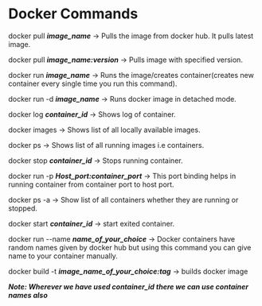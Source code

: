 # Docker Commands

docker pull ***image_name*** -> Pulls the image from docker hub. It pulls latest image.

docker pull ***image_name:version*** -> Pulls image with specified version. 

docker run ***image_name*** -> Runs the image/creates container(creates new container every single time you run this command).

docker run -d ***image_name*** -> Runs docker image in detached mode.

docker log ***container_id*** -> Shows log of container.

docker images -> Shows list of all locally available images.

docker ps -> Shows list of all running images i.e containers.

docker stop ***container_id*** -> Stops running container.

docker run -p ***Host_port:container_port*** -> This port binding helps in running container from container port to host port.

docker ps -a -> Show list of all containers whether they are running or stopped.

docker start ***container_id*** -> start exited container.

docker run --name ***name_of_your_choice*** -> Docker containers have random names given by docker hub but using this command you can give name to your container manually. 

docker build -t ***image_name_of_your_choice:tag*** -> builds docker image



***Note: Wherever we have used container_id there we can use container names also***